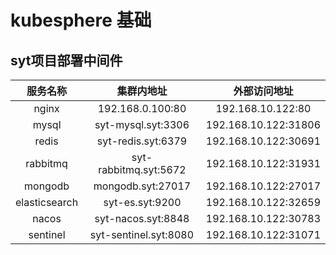# kubesphere 基础
## syt项目部署中间件
|  服务名称   |            集群内地址             |       外部访问地址        |
|:----------:|:--------------------------------:|:-----------------------:|
|   nginx    |    192.168.0.100:80     |   192.168.10.122:80    |
|   mysql    |  syt-mysql.syt:3306    |  192.168.10.122:31806   |
|   redis    |  syt-redis.syt:6379    |  192.168.10.122:30691   |
| rabbitmq   | syt-rabbitmq.syt:5672  | 192.168.10.122:31931   |
|  mongodb   |  mongodb.syt:27017    | 192.168.10.122:27017   |
|elasticsearch| syt-es.syt:9200       | 192.168.10.122:32659   |
|   nacos    | syt-nacos.syt:8848     | 192.168.10.122:30783   |
| sentinel  | syt-sentinel.syt:8080  | 192.168.10.122:31071   |